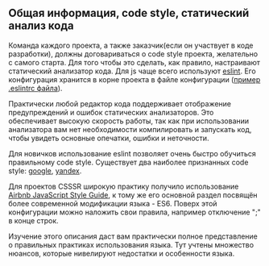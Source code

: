 ## Общая информация, code style, статический анализ кода
Команда каждого проекта, а также заказчик(если он участвует в коде разработки), должны договариваться о code style проекта, желательно с самого старта. Для того чтобы это сделать, как правило, настраивают статический анализатор кода. Для js чаще всего используют [eslint](http://eslint.org/). Его конфигурация хранится в корне проекта в файле конфигурации ([пример .eslintrc файла](https://github.com/Imater/4redux/blob/master/.eslintrc)). 

Практически любой редактор кода поддерживает отображение предупреждений и ошибок статических анализаторов. Это обеспечивает высокую скорость работы, так как при использовании анализатора вам нет необходимости компилировать и запускать код, чтобы увидеть основные опечатки, ошибки и неточности.

Для новичков использование eslint позволяет очень быстро обучиться правильному code style.
Существует два наиболее признанных code style: [google](https://google.github.io/styleguide/javascriptguide.xml), [yandex](https://github.com/ymaps/codestyle/blob/master/javascript.md).

Для проектов CSSSR широкую практику получило использование [Airbnb JavaScript Style Guide](https://github.com/airbnb/javascript), к тому же его основной раздел посвящён более современной модификации языка - ES6. Поверх этой конфигурации можно наложить свои правила, например отключение ";" в конце строк.

Изучение этого описания даст вам практически полное представление о правильных практиках использования языка. Тут учтены множество нюансов, которые нивелируют недостатки и особенности языка.
